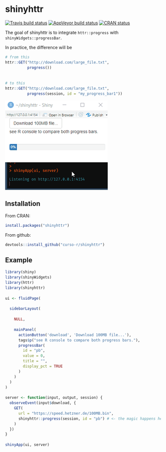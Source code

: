 
<!-- README.md is generated from README.Rmd. Please edit that file -->

# shinyhttr

[![Travis build
status](https://travis-ci.org/curso-r/shinyhttr.svg?branch=master)](https://travis-ci.org/curso-r/shinyhttr)
[![AppVeyor build
status](https://ci.appveyor.com/api/projects/status/github/curso-r/shinyhttr?branch=master&svg=true)](https://ci.appveyor.com/project/curso-r/shinyhttr)
[![CRAN
status](https://www.r-pkg.org/badges/version/shinyhttr)](https://cran.r-project.org/package=shinyhttr)

The goal of shinyhttr is to integrate `httr::progress` with
`shinyWidgets::progressBar`.

In practice, the difference will be

``` r
# from this
httr::GET("http://download.com/large_file.txt", 
          progress())


# to this
httr::GET("http://download.com/large_file.txt", 
          progress(session, id = "my_progress_bar1"))
```

![gif\_progress\_example.gif](man/figures/README-gif_progress_example.gif)

## Installation

From CRAN:

``` r
install.packages("shinyhttr")
```

From github:

``` r
devtools::install_github("curso-r/shinyhttr")
```

## Example

``` r
library(shiny)
library(shinyWidgets)
library(httr)
library(shinyhttr)

ui <- fluidPage(

  sidebarLayout(

    NULL,

    mainPanel(
      actionButton('download', 'Download 100MB file...'),
      tags$p("see R console to compare both progress bars."),
      progressBar(
        id = "pb",
        value = 0,
        title = "",
        display_pct = TRUE
      )
    )
  )
)

server <- function(input, output, session) {
  observeEvent(input$download, {
    GET(
      url = "https://speed.hetzner.de/100MB.bin",
      shinyhttr::progress(session, id = "pb") # <- the magic happens here. progress() now has session and id args
    )
  })
}

shinyApp(ui, server)
```
